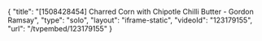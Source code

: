 {
    "title": "[1508428454] Charred Corn with Chipotle Chilli Butter - Gordon Ramsay",
    "type": "solo",
    "layout": "iframe-static",
    "videoId": "123179155",
    "url": "\/tvpembed\/123179155"
}